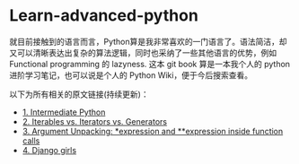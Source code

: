 # Learn-advanced-python

就目前接触到的语言而言，Python算是我非常喜欢的一门语言了。语法简洁，却又可以清晰表达出复杂的算法逻辑，同时也采纳了一些其他语言的优势，例如 Functional programming 的 lazyness. 这本 git book 算是一本我个人的 python 进阶学习笔记，也可以说是个人的 Python Wiki，便于今后搜索查看。

以下为所有相关的原文链接(持续更新)：

+ [1. Intermediate Python](http://book.pythontips.com/en/latest/index.html)
+ [2. Iterables vs. Iterators vs. Generators](http://nvie.com/posts/iterators-vs-generators/)
+ [3. Argument Unpacking: *expression and **expression inside function calls](http://yyao.info/python/2016/09/25/python-starred-expression)
+ [4. Django girls](https://tutorial.djangogirls.org)
